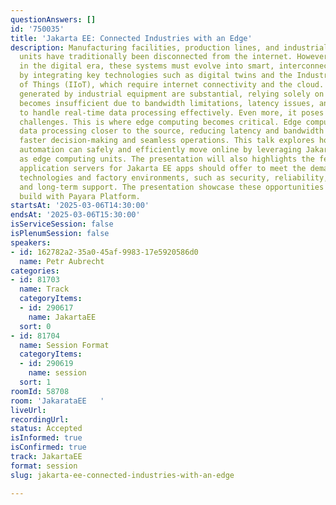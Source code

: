 ```yaml
---
questionAnswers: []
id: '750035'
title: 'Jakarta EE: Connected Industries with an Edge'
description: Manufacturing facilities, production lines, and industrial automation
  units have traditionally been disconnected from the internet. However, to stay competitive
  in the digital era, these systems must evolve into smart, interconnected networks
  by integrating key technologies such as digital twins and the Industrial Internet
  of Things (IIoT), which require internet connectivity and the cloud. As data volumes
  generated by industrial equipment are substantial, relying solely on cloud infrastructure
  becomes insufficient due to bandwidth limitations, latency issues, and the inability
  to handle real-time data processing effectively. Even more, it poses key security
  challenges. This is where edge computing becomes critical. Edge computing brings
  data processing closer to the source, reducing latency and bandwidth strain, enabling
  faster decision-making and seamless operations. This talk explores how industrial
  automation can safely and efficiently move online by leveraging Jakarta EE applications
  as edge computing units. The presentation will also highlights the features that
  application servers for Jakarta EE apps should offer to meet the demands of operational
  technologies and factory environments, such as security, reliability, scalability,
  and long-term support. The presentation showcase these opportunities through a demo
  build with Payara Platform.
startsAt: '2025-03-06T14:30:00'
endsAt: '2025-03-06T15:30:00'
isServiceSession: false
isPlenumSession: false
speakers:
- id: 162782a2-35a0-45af-9983-17e5920586d0
  name: Petr Aubrecht
categories:
- id: 81703
  name: Track
  categoryItems:
  - id: 290617
    name: JakartaEE
  sort: 0
- id: 81704
  name: Session Format
  categoryItems:
  - id: 290619
    name: session
  sort: 1
roomId: 58708
room: 'JakarataEE   '
liveUrl:
recordingUrl:
status: Accepted
isInformed: true
isConfirmed: true
track: JakartaEE
format: session
slug: jakarta-ee-connected-industries-with-an-edge

---
```

